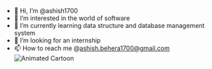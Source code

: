 - 👋 Hi, I’m @ashish1700
- 👀 I’m interested in the world of software
- 🌱 I’m currently learning data structure and database management system
- 💞️ I’m looking for an internship
- 📫 How to reach me @ashish.behera1700@gmail.com
![Animated Cartoon](https://giphy.com/gifs/dommespace-domme-space-programador-qgQUggAC3Pfv687qPC)
<!---
ashish1700/ashish1700 is a ✨ special ✨ repository because its `README.md` (this file) appears on your GitHub profile.
You can click the Preview link to take a look at your changes.
--->
